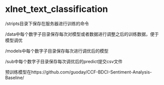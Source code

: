 # xlnet_text_classification
/stripts目录下保存在服务器进行训练的命令

/data中每个数字子目录保存每次对模型或者数据进行调整之后的训练数据，便于模型调优

/models中每个数字子目录保存每次进行调优后的模型

/sub中每个数字子目录保存每次调优后的predict提交csv文件

预训练模型在https://github.com/guoday/CCF-BDCI-Sentiment-Analysis-Baseline/
